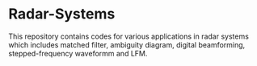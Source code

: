 # Radar-Systems
This repository contains codes for various applications in radar systems which includes matched filter, ambiguity diagram, digital beamforming, stepped-frequency waveformm and LFM.
